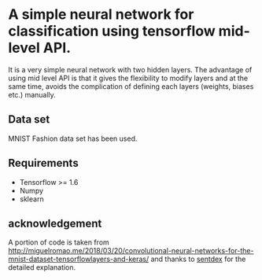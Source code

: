# A simple neural network for classification using tensorflow mid-level API.
It is a very simple neural network with two hidden layers. The advantage of using mid level API is that it gives the flexibility to modify layers and at the same time, avoids the complication of defining each layers (weights, biases etc.) manually.
## Data set 
MNIST Fashion data set has been used.

## Requirements

* Tensorflow >= 1.6
* Numpy
* sklearn








## acknowledgement

A portion of code is taken from http://miguelromao.me/2018/03/20/convolutional-neural-networks-for-the-mnist-dataset-tensorflowlayers-and-keras/ and thanks to [sentdex](https://www.youtube.com/watch?v=BhpvH5DuVu8&list=PLSPWNkAMSvv5DKeSVDbEbUKSsK4Z-GgiP&index=3) for the detailed explanation.



